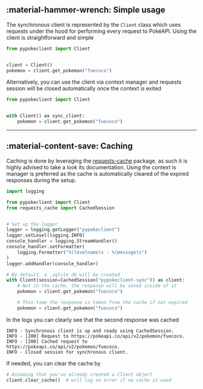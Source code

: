 ## :material-hammer-wrench: Simple usage
The synchronous client is represented by the `Client` class which uses requests under the hood for performing every request to PokéAPI. Using the client is straightforward and simple
```python
from pypokeclient import Client


client = Client()
pokemon = client.get_pokemon("fuecoco")

```
Alternatively, you can use the client via context manager and requests session will be closed automatically once the context is exited
```python
from pypokeclient import Client


with Client() as sync_client:
    pokemon = client.get_pokemon("fuecoco")
```

---

## :material-content-save: Caching
Caching is done by leveraging the [requests-cache](https://requests-cache.readthedocs.io/en/stable/index.html) package, as such it is highly advised to take a look its documentation. Using the context is manager is preferred as the cache is automatically cleared of the expired responses during the setup.

```python
import logging

from pypokeclient import Client
from requests_cache import CachedSession


# Set up the logger
logger = logging.getLogger("pypokeclient")
logger.setLevel(logging.INFO)
console_handler = logging.StreamHandler()
console_handler.setFormatter(
    logging.Formatter("%(levelname)s - %(message)s")
)
logger.addHandler(console_handler)

# By default, a .sqlite db will be created
with Client(session=CachedSession("pypokeclient-sync")) as client:
    # Not in the cache, the response will be saved inside of it
    pokemon = client.get_pokemon("fuecoco")

    # This time the response is taken from the cache if not expired
    pokemon = client.get_pokemon("fuecoco")
```

In the logs you can clearly see that the second response was cached
```
INFO - Synchronous client is up and ready using CachedSession.
INFO - [200] Request to https://pokeapi.co/api/v2/pokemon/fuecoco.
INFO - [200] Cached request to https://pokeapi.co/api/v2/pokemon/fuecoco.
INFO - Closed session for synchronous client.
```

If needed, you can clear the cache by
```python
# Assuming that you've already created a Client object
client.clear_cache()  # will log an error if no cache is used
```
